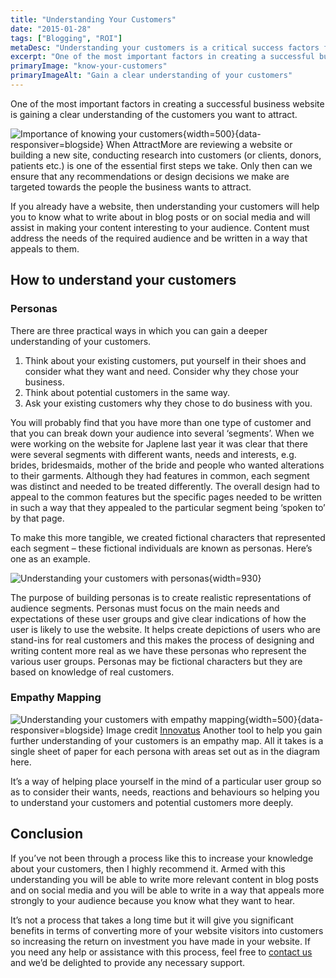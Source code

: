 ```yaml
---
title: "Understanding Your Customers"
date: "2015-01-28"
tags: ["Blogging", "ROI"]
metaDesc: "Understanding your customers is a critical success factors for your business website. Here are 2 ways you can deepen that understanding."
excerpt: "One of the most important factors in creating a successful business website is gaining a clear understanding of the customers you want to attract. When AttractMore are reviewing a website or building a new site, conducting research into customers (or clients, donors, patients etc.) is one of the essential first steps we take. Only then can we ensure that <strong>any recommendations or design decisions we make are targeted towards the people the business wants to attract.</strong>"
primaryImage: "know-your-customers"
primaryImageAlt: "Gain a clear understanding of your customers"
---
```


One of the most important factors in creating a successful business website is gaining a clear understanding of the customers you want to attract.

![Importance of knowing your customers](/optim/blog/know-your-customers.jpg){width=500}{data-responsiver=blogside}
When AttractMore are reviewing a website or building a new site, conducting research into customers (or clients, donors, patients etc.) is one of the essential first steps we take. Only then can we ensure that any recommendations or design decisions we make are targeted towards the people the business wants to attract.

If you already have a website, then understanding your customers will help you to know what to write about in blog posts or on social media and will assist in making your content interesting to your audience. Content must address the needs of the required audience and be written in a way that appeals to them.

## How to understand your customers

### Personas
There are three practical ways in which you can gain a deeper understanding of your customers.

1. Think about your existing customers, put yourself in their shoes and consider what they want and need. Consider why they chose your business.
2. Think about potential customers in the same way.
3. Ask your existing customers why they chose to do business with you.

You will probably find that you have more than one type of customer and that you can break down your audience into several ‘segments’. When we were working on the website for Japlene last year it was clear that there were several segments with different wants, needs and interests, e.g. brides, bridesmaids, mother of the bride and people who wanted alterations to their garments. Although they had features in common, each segment was distinct and needed to be treated differently. The overall design had to appeal to the common features but the specific pages needed to be written in such a way that they appealed to the particular segment being ‘spoken to’ by that page.

To make this more tangible, we created fictional characters that represented each segment – these fictional individuals are known as personas. Here’s one as an example.

![Understanding your customers with personas](/optim/blog/personas.jpg){width=930}

The purpose of building personas is to create realistic representations of audience segments. Personas must focus on the main needs and expectations of these user groups and give clear indications of how the user is likely to use the website. It helps create depictions of users who are stand-ins for real customers and this makes the process of designing and writing content more real as we have these personas who represent the various user groups. Personas may be fictional characters but they are based on knowledge of real customers.

### Empathy Mapping
![Understanding your customers with empathy mapping](/optim/blog/empathy_map.jpg){width=500}{data-responsiver=blogside} Image credit [Innovatus](http://innovatus.org.uk/2012/01/empathy-maps/)
Another tool to help you gain further understanding of your customers is an empathy map. All it takes is a single sheet of paper for each persona with areas set out as in the diagram here.

It’s a way of helping place yourself in the mind of a particular user group so as to consider their wants, needs, reactions and behaviours so helping you to understand your customers and potential customers more deeply.

## Conclusion
If you’ve not been through a process like this to increase your knowledge about your customers, then I highly recommend it. Armed with this understanding you will be able to write more relevant content in blog posts and on social media and you will be able to write in a way that appeals more strongly to your audience because you know what they want to hear.

It’s not a process that takes a long time but it will give you significant benefits in terms of converting more of your website visitors into customers so increasing the return on investment you have made in your website. If you need any help or assistance with this process, feel free to [contact us](/contact/) and we’d be delighted to provide any necessary support.
